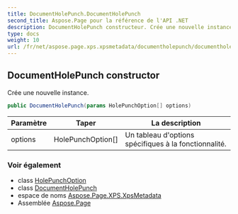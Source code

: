 ```yaml
---
title: DocumentHolePunch.DocumentHolePunch
second_title: Aspose.Page pour la référence de l'API .NET
description: DocumentHolePunch constructeur. Crée une nouvelle instance.
type: docs
weight: 10
url: /fr/net/aspose.page.xps.xpsmetadata/documentholepunch/documentholepunch/
---
```

## DocumentHolePunch constructor

Crée une nouvelle instance.

```csharp
public DocumentHolePunch(params HolePunchOption[] options)
```

| Paramètre | Taper | La description |
| --- | --- | --- |
| options | HolePunchOption[] | Un tableau d'options spécifiques à la fonctionnalité. |

### Voir également

* class [HolePunchOption](../../holepunch.holepunchoption/)
* class [DocumentHolePunch](../)
* espace de noms [Aspose.Page.XPS.XpsMetadata](../../documentholepunch/)
* Assemblée [Aspose.Page](../../../)


